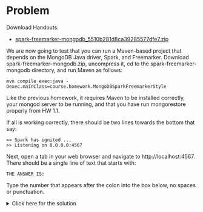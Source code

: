 # Problem
Download Handouts:
 - <a href="https://university.mongodb.com/static/MongoDB_2017_M101J_January/handouts/spark-freemarker-mongodb_5510b281d8ca39285577dfe7.4278a2b09183.zip">spark-freemarker-mongodb_5510b281d8ca39285577dfe7.zip</a>

We are now going to test that you can run a Maven-based project that depends on the MongoDB Java driver, Spark, and Freemarker. Download spark-freemarker-mongodb.zip, uncompress it, cd to the spark-freemarker-mongodb directory, and run Maven as follows:

    mvn compile exec:java -Dexec.mainClass=course.homework.MongoDBSparkFreemarkerStyle

Like the previous homework, it requires Maven to be installed correctly, your mongod server to be running, and that you have run mongorestore properly from HW 1.1.

If all is working correctly, there should be two lines towards the bottom that say:

    == Spark has ignited ...
    >> Listening on 0.0.0.0:4567

Next, open a tab in your web browser and navigate to http://localhost:4567. There should be a single line of text that starts with:

    THE ANSWER IS:

Type the number that appears after the colon into the box below, no spaces or punctuation.

<details>
  <summary>Click here for the solution</summary>
  - 2805
</details>